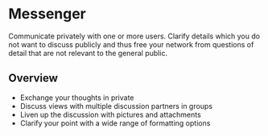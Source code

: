# Messenger


Communicate privately with one or more users. Clarify details which you do not want to discuss publicly and thus free your network from questions of detail that are not relevant to the general public.

## Overview

- Exchange your thoughts in private
- Discuss views with multiple discussion partners in groups
- Liven up the discussion with pictures and attachments
- Clarify your point with a wide range of formatting options

